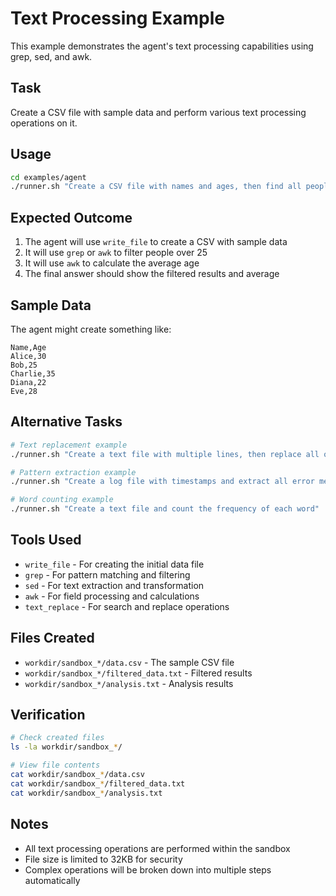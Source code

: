 # Text Processing Example

This example demonstrates the agent's text processing capabilities using grep, sed, and awk.

## Task
Create a CSV file with sample data and perform various text processing operations on it.

## Usage
```bash
cd examples/agent
./runner.sh "Create a CSV file with names and ages, then find all people over 25 and calculate the average age"
```

## Expected Outcome
1. The agent will use `write_file` to create a CSV with sample data
2. It will use `grep` or `awk` to filter people over 25
3. It will use `awk` to calculate the average age
4. The final answer should show the filtered results and average

## Sample Data
The agent might create something like:
```
Name,Age
Alice,30
Bob,25
Charlie,35
Diana,22
Eve,28
```

## Alternative Tasks
```bash
# Text replacement example
./runner.sh "Create a text file with multiple lines, then replace all occurrences of 'old' with 'new'"

# Pattern extraction example
./runner.sh "Create a log file with timestamps and extract all error messages"

# Word counting example
./runner.sh "Create a text file and count the frequency of each word"
```

## Tools Used
- `write_file` - For creating the initial data file
- `grep` - For pattern matching and filtering
- `sed` - For text extraction and transformation
- `awk` - For field processing and calculations
- `text_replace` - For search and replace operations

## Files Created
- `workdir/sandbox_*/data.csv` - The sample CSV file
- `workdir/sandbox_*/filtered_data.txt` - Filtered results
- `workdir/sandbox_*/analysis.txt` - Analysis results

## Verification
```bash
# Check created files
ls -la workdir/sandbox_*/

# View file contents
cat workdir/sandbox_*/data.csv
cat workdir/sandbox_*/filtered_data.txt
cat workdir/sandbox_*/analysis.txt
```

## Notes
- All text processing operations are performed within the sandbox
- File size is limited to 32KB for security
- Complex operations will be broken down into multiple steps automatically
